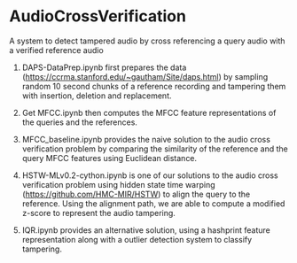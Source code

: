 # AudioCrossVerification
A system to detect tampered audio by cross referencing a query audio with a verified reference audio

1. DAPS-DataPrep.ipynb first prepares the data (https://ccrma.stanford.edu/~gautham/Site/daps.html) by sampling random 10 second chunks of a reference recording and tampering them with insertion, deletion and replacement.

2. Get MFCC.ipynb then computes the MFCC feature representations of the queries and the references.

3. MFCC_baseline.ipynb provides the naive solution to the audio cross verification problem by comparing the similarity of the reference and the query MFCC features using Euclidean distance.

4. HSTW-MLv0.2-cython.ipynb is one of our solutions to the audio cross verification problem using hidden state time warping (https://github.com/HMC-MIR/HSTW) to align the query to the reference. Using the alignment path, we are able to compute a modified z-score to represent the audio tampering.
5. IQR.ipynb provides an alternative solution, using a hashprint feature representation along with a outlier detection system to classify tampering.

